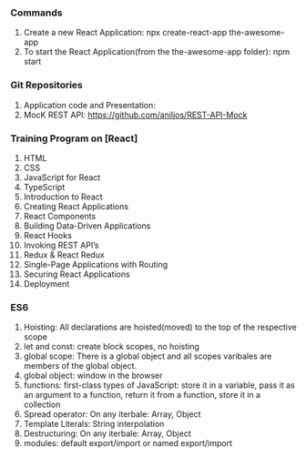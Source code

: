 
### Commands

1. Create a new React Application: npx create-react-app the-awesome-app
2. To start the React Application(from the the-awesome-app folder): npm start


### Git Repositories

1. Application code and Presentation: 
2. MocK REST API: https://github.com/aniljos/REST-API-Mock

### Training Program on [React]


1.  HTML
2.  CSS
3.  JavaScript for React
4.  TypeScript
5.  Introduction to React
6.  Creating React Applications
7.  React Components  
8.  Building Data-Driven Applications
9.  React Hooks
10. Invoking REST API’s
11. Redux & React Redux
12. Single-Page Applications with Routing
13. Securing React Applications
14. Deployment


### ES6

1. Hoisting: All declarations are hoisted(moved) to the top of the respective scope
2. let and const:  create block scopes, no hoisting
3. global scope: There is a global object and all scopes varibales are members of the global object.
4. global object: window in the browser
5. functions: first-class types of JavaScript: store it in a variable, pass it as an argument to a function, return it from a function, store it in a collection 
6. Spread operator: On any iterbale: Array, Object
7. Template Literals: String interpolation
8. Destructuring: On any iterbale: Array, Object
9. modules: default export/import or named export/import



